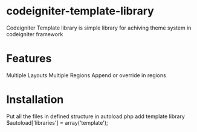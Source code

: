 codeigniter-template-library
============================

Codeigniter Template library is simple library for achiving theme system in codeigniter framework

Features
============================
Multiple Layouts
Multiple Regions
Append or override in regions

Installation
============================
Put all the files in defined structure
in autoload.php add template library
  $autoload['libraries'] = array('template'); 


